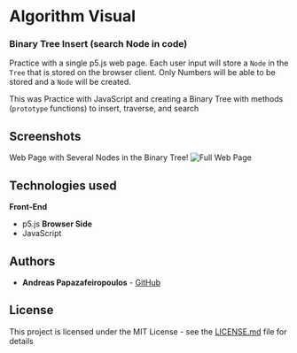 # Algorithm Visual
### Binary Tree Insert (search Node in code)

Practice with a single p5.js web page. Each user input will store a `Node` in the `Tree`
that is stored on the browser client. Only Numbers will be able to be stored
and a `Node` will be created.

This was Practice with JavaScript and creating a Binary Tree with methods
(`prototype` functions) to insert, traverse, and search  

## Screenshots
Web Page with Several Nodes in the Binary Tree!
![Full Web Page](https://i.imgur.com/DYYumBo.png)

## Technologies used

**Front-End**
- p5.js
**Browser Side**
- JavaScript


## Authors

* **Andreas Papazafeiropoulos** - [GitHub](https://github.com/AndreasPapaz)


## License

This project is licensed under the MIT License - see the [LICENSE.md](LICENSE.md) file for details
